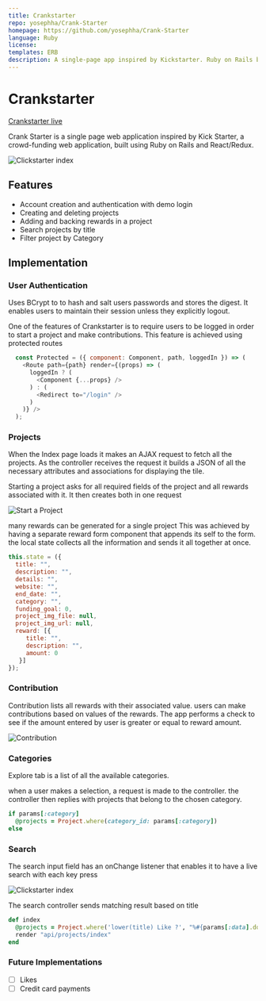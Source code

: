 ```yaml
---
title: Crankstarter
repo: yosephha/Crank-Starter
homepage: https://github.com/yosephha/Crank-Starter
language: Ruby
license:
templates: ERB
description: A single-page app inspired by Kickstarter. Ruby on Rails backend, React/Redux frontend
---
```


# Crankstarter

[Crankstarter live][heroku]


Crank Starter is a single page web application inspired by Kick Starter, a crowd-funding web application, built using Ruby on Rails and React/Redux.

![Clickstarter index][index]

## Features
- Account creation and authentication with demo login
- Creating and deleting projects
- Adding and backing rewards in a project
- Search projects by title
- Filter project by Category

## Implementation

### User Authentication
Uses BCrypt to to hash and salt users passwords and stores the digest. It enables users to maintain their session unless they explicitly logout.

One of the features of Crankstarter is to require users to be logged in order to start a project and make contributions. This feature is achieved using protected routes

```javascript
  const Protected = ({ component: Component, path, loggedIn }) => (
    <Route path={path} render={(props) => (
      loggedIn ? (
        <Component {...props} />
      ) : (
        <Redirect to="/login" />
      )
    )} />
  );

```


### Projects
When the Index page loads it makes an AJAX request to fetch all the projects. As the controller receives the request it builds a JSON of all the necessary attributes and associations for displaying the tile.

Starting a project asks for all required fields of the project and all rewards associated with it. It then creates both in one request

![Start a Project][start-project]

many rewards can be generated for a single project
This was achieved by having a separate reward form component that appends its self to the form.
the local state collects all the information and sends it all together at once.

```javascript
this.state = ({
  title: "",
  description: "",
  details: "",
  website: "",
  end_date: "",
  category: "",
  funding_goal: 0,
  project_img_file: null,
  project_img_url: null,
  reward: [{
     title: "",
     description: "",
     amount: 0
   }]
});
```

### Contribution
Contribution lists all rewards with their associated value. users can make contributions based on values of the rewards. The app performs a check to see if the amount entered by user is greater or equal to reward amount.

![Contribution][contribution]
### Categories
Explore tab is a list of all the available categories.

when a user makes a selection, a request is made to the controller. the controller then replies with projects that belong to the chosen category.

```Ruby
if params[:category]
  @projects = Project.where(category_id: params[:category])
else
```

### Search
The search input field has an onChange listener that enables it to have a live search with each key press

![Clickstarter index][giphy]

The search controller sends matching result based on title
```Ruby
def index
  @projects = Project.where('lower(title) Like ?', "%#{params[:data].downcase}%")
  render "api/projects/index"
end
```
### Future Implementations
- [ ] Likes
- [ ] Credit card payments

[heroku]: https://crankstarter.herokuapp.com
[index]: ./app/assets/images/landing_page.png
[giphy]: ./app/assets/images/search_gif.gif
[start-project]: ./app/assets/images/start-project.gif
[contribution]: ./app/assets/images/contribution.png
